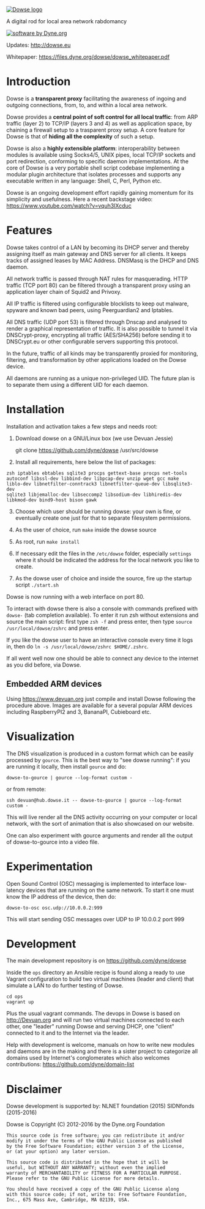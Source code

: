 [![Dowse logo](http://dowse.equipment/dowse-logo.png)](http://dowse.eu)

A digital rod for local area network rabdomancy

[![software by Dyne.org](https://www.dyne.org/wp-content/uploads/2015/12/software_by_dyne.png)](http://www.dyne.org)

Updates: http://dowse.eu

Whitepaper: https://files.dyne.org/dowse/dowse_whitepaper.pdf

# Introduction

Dowse is a **transparent proxy** facilitating the awareness of ingoing
and outgoing connections, from, to, and within a local area network.

Dowse provides a **central point of soft control for all local
traffic**: from ARP traffic (layer 2) to TCP/IP (layers 3 and 4) as
well as application space, by chaining a firewall setup to a
trasparent proxy setup. A core feature for Dowse is that of **hiding
all the complexity** of such a setup.

Dowse is also a **highly extensible platform**: interoperability
between modules is available using Socks4/5, UNIX pipes, local TCP/IP
sockets and port redirection, conforming to specific daemon
implementations. At the core of Dowse is a very portable shell script
codebase implementing a modular plugin architecture that isolates
processes and supports any executable written in any language: Shell,
C, Perl, Python etc.

Dowse is an ongoing development effort rapidly gaining momentum for
its simplicity and usefulness. Here a recent backstage video:
https://www.youtube.com/watch?v=vquh3IXcduc

# Features

  Dowse takes control of a LAN by becoming its DHCP server and thereby
  assigning itself as main gateway and DNS server for all clients. It
  keeps tracks of assigned leases by MAC Address. DNSMasq is the DHCP
  and DNS daemon.

  All network traffic is passed through NAT rules for masquerading.
  HTTP traffic (TCP port 80) can be filtered through a transparent
  proxy using an application layer chain of Squid2 and Privoxy.

  All IP traffic is filtered using configurable blocklists to keep out
  malware, spyware and known bad peers, using Peerguardian2 and Iptables.

  All DNS traffic (UDP port 53) is filtered through Dnscap and
  analysed to render a graphical representation of traffic. It is also
  possible to tunnel it via DNSCrypt-proxy, encrypting all traffic
  (AES/SHA256) before sending it to DNSCrypt.eu or other configurable
  servers supporting this protocol.

  In the future, traffic of all kinds may be transparently proxied for
  monitoring, filtering, and transformation by other applications
  loaded on the Dowse device.

  All daemons are running as a unique non-privileged UID. The future
  plan is to separate them using a different UID for each daemon.

# Installation

Installation and activation takes a few steps and needs root:

1. Download dowse on a GNU/Linux box (we use Devuan Jessie)

	git clone https://github.com/dyne/dowse /usr/src/dowse

2. Install all requirements, here below the list of packages:

```
zsh iptables ebtables sqlite3 procps gettext-base procps net-tools
autoconf libssl-dev libbind-dev libpcap-dev unzip wget gcc make
liblo-dev libnetfilter-conntrack3 libnetfilter-queue-dev libsqlite3-dev
sqlite3 libjemalloc-dev libseccomp2 libsodium-dev libhiredis-dev
libkmod-dev bind9-host bison gawk
```

3. Choose which user should be running dowse: your own is fine, or
   eventually create one just for that to separate filesystem
   permissions.

4. As the user of choice, run `make` inside the dowse source

5. As root, run `make install`

6. If necessary edit the files in the `/etc/dowse` folder, especially
   `settings` where it should be indicated the address for the local
   network you like to create.

7. As the dowse user of choice and inside the source, fire up the
   startup script `./start.sh`

Dowse is now running with a web interface on port 80.

To interact with dowse there is also a console with commands prefixed
with `dowse-` (tab completion available). To enter it run zsh without
extensions and source the main script: first type `zsh -f` and press
enter, then type `source /usr/local/dowse/zshrc` and press enter.

If you like the dowse user to have an interactive console every time
it logs in, then do `ln -s /usr/local/dowse/zshrc $HOME/.zshrc`.

If all went well now one should be able to connect any device to the
internet as you did before, via Dowse.

## Embedded ARM devices

Using https://www.devuan.org just compile and install Dowse following
the procedure above. Images are available for a several popular ARM
devices including RaspberryPI2 and 3, BananaPI, Cubieboard etc.

# Visualization

The DNS visualization is produced in a custom format which can be
easily processed by `gource`. This is the best way to "see dowse
running": if you are running it locally, then install `gource` and do:

```
dowse-to-gource | gource --log-format custom -
```

or from remote:

```
ssh devuan@hub.dowse.it -- dowse-to-gource | gource --log-format custom - 
```

This will live render all the DNS activity occurring on your computer
or local network, with the sort of animation that is also showcased on
our website.

One can also experiment with gource arguments and render all the
output of dowse-to-gource into a video file.

# Experimentation

Open Sound Control (OSC) messaging is implemented to interface
low-latency devices that are running on the same network. To start it
one must know the IP address of the device, then do:

```
dowse-to-osc osc.udp://10.0.0.2:999
```

This will start sending OSC messages over UDP to IP 10.0.0.2 port 999

# Development

The main development repository is on https://github.com/dyne/dowse

Inside the `ops` directory an Ansible recipe is found along a ready to
use Vagrant configuration to build two virtual machines (leader and
client) that simulate a LAN to do further testing of Dowse.

```
cd ops
vagrant up
```

Plus the usual vagrant commands. The devops in Dowse is based on
http://Devuan.org and will run two virtual machines connected to each
other, one "leader" running Dowse and serving DHCP, one "client"
connected to it and to the Internet via the leader.

Help with development is welcome, manuals on how to write new modules
and daemons are in the making and there is a sister project to
categorize all domains used by Internet's conglomerates which also
welcomes contributions: https://github.com/dyne/domain-list

# Disclaimer

Dowse development is supported by: NLNET foundation (2015)
                                   SIDNfonds   (2015-2016)

Dowse is Copyright (C) 2012-2016 by the Dyne.org Foundation

	This source code is free software; you can redistribute it and/or
	modify it under the terms of the GNU Public License as published
	by the Free Software Foundation; either version 3 of the License,
	or (at your option) any later version.

	This source code is distributed in the hope that it will be
	useful, but WITHOUT ANY WARRANTY; without even the implied
	warranty of MERCHANTABILITY or FITNESS FOR A PARTICULAR PURPOSE.
	Please refer to the GNU Public License for more details.

	You should have received a copy of the GNU Public License along
	with this source code; if not, write to: Free Software Foundation,
	Inc., 675 Mass Ave, Cambridge, MA 02139, USA.

